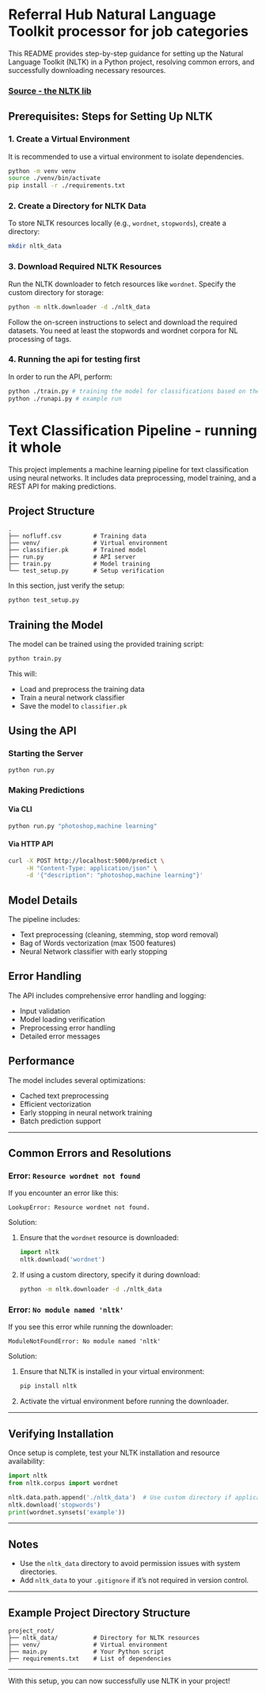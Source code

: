 # Referral Hub Natural Language Toolkit processor for job categories
This README provides step-by-step guidance for setting up the Natural Language Toolkit (NLTK) in a Python project, resolving common errors, and successfully downloading necessary resources.


### [Source - the NLTK lib](https://www.nltk.org/howto/wordnet.html)

## Prerequisites: Steps for Setting Up NLTK

### 1. Create a Virtual Environment
It is recommended to use a virtual environment to isolate dependencies.
```bash
python -m venv venv
source ./venv/bin/activate
pip install -r ./requirements.txt
```

### 2. Create a Directory for NLTK Data
To store NLTK resources locally (e.g., `wordnet`, `stopwords`), create a directory:
```bash
mkdir nltk_data
```

### 3. Download Required NLTK Resources
Run the NLTK downloader to fetch resources like `wordnet`. Specify the custom directory for storage:
```bash
python -m nltk.downloader -d ./nltk_data
```
Follow the on-screen instructions to select and download the required datasets.
You need at least the stopwords and wordnet corpora for NL processing of tags.

### 4. Running the api for testing first
In order to run the API, perform:
```bash
python ./train.py # training the model for classifications based on the CSV
python ./runapi.py # example run 
```

# Text Classification Pipeline - running it whole

This project implements a machine learning pipeline for text classification using neural networks. It includes data preprocessing, model training, and a REST API for making predictions.

## Project Structure

```
.
├── nofluff.csv         # Training data
├── venv/               # Virtual environment
├── classifier.pk       # Trained model
├── run.py              # API server
├── train.py            # Model training
└── test_setup.py       # Setup verification
```

In this section, just verify the setup:

```bash
python test_setup.py
```

## Training the Model

The model can be trained using the provided training script:

```bash
python train.py
```

This will:
- Load and preprocess the training data
- Train a neural network classifier
- Save the model to `classifier.pk`

## Using the API

### Starting the Server

```bash
python run.py
```

### Making Predictions

#### Via CLI
```bash
python run.py "photoshop,machine learning"
```

#### Via HTTP API
```bash
curl -X POST http://localhost:5000/predict \
     -H "Content-Type: application/json" \
     -d '{"description": "photoshop,machine learning"}'
```

## Model Details

The pipeline includes:
- Text preprocessing (cleaning, stemming, stop word removal)
- Bag of Words vectorization (max 1500 features)
- Neural Network classifier with early stopping

## Error Handling

The API includes comprehensive error handling and logging:
- Input validation
- Model loading verification
- Preprocessing error handling
- Detailed error messages

## Performance

The model includes several optimizations:
- Cached text preprocessing
- Efficient vectorization
- Early stopping in neural network training
- Batch prediction support

---

## Common Errors and Resolutions

### Error: `Resource wordnet not found`
If you encounter an error like this:
```
LookupError: Resource wordnet not found.
```
Solution:
1. Ensure that the `wordnet` resource is downloaded:
   ```python
   import nltk
   nltk.download('wordnet')
   ```
2. If using a custom directory, specify it during download:
   ```bash
   python -m nltk.downloader -d ./nltk_data
   ```

### Error: `No module named 'nltk'`
If you see this error while running the downloader:
```
ModuleNotFoundError: No module named 'nltk'
```
Solution:
1. Ensure that NLTK is installed in your virtual environment:
   ```bash
   pip install nltk
   ```
2. Activate the virtual environment before running the downloader.

---

## Verifying Installation
Once setup is complete, test your NLTK installation and resource availability:
```python
import nltk
from nltk.corpus import wordnet

nltk.data.path.append('./nltk_data')  # Use custom directory if applicable
nltk.download('stopwords')
print(wordnet.synsets('example'))
```

---

## Notes
- Use the `nltk_data` directory to avoid permission issues with system directories.
- Add `nltk_data` to your `.gitignore` if it’s not required in version control.

---

## Example Project Directory Structure
```
project_root/
├── nltk_data/          # Directory for NLTK resources
├── venv/               # Virtual environment
├── main.py             # Your Python script
├── requirements.txt    # List of dependencies
```

---

With this setup, you can now successfully use NLTK in your project!


